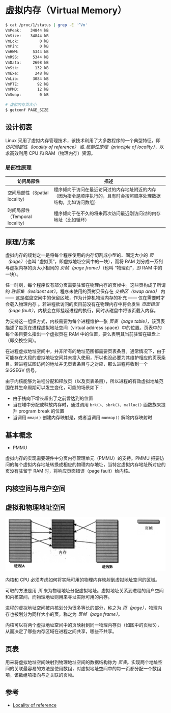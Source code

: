 # 虚拟内存（Virtual Memory）

```sh
$ cat /proc/1/status | grep -E '^Vm'
VmPeak:	   34844 kB
VmSize:	   34844 kB
VmLck:	       0 kB
VmPin:	       0 kB
VmHWM:	    5344 kB
VmRSS:	    5344 kB
VmData:	    2608 kB
VmStk:	     132 kB
VmExe:	     248 kB
VmLib:	    3084 kB
VmPTE:	      92 kB
VmPMD:	      12 kB
VmSwap:	       0 kB
```

```sh
# 虚拟内存页大小
$ getconf PAGE_SIZE
```

## 设计初衷

Linux 采用了虚拟内存管理技术，该技术利用了大多数程序的一个典型特征，即 _访问局部性（locality of reference）_ 或 _局部性原理（principle of locality）_，以求高效利用 CPU 和 RAM（物理内存）资源。

### 局部性原理

| 访问局部性                      | 描述                                                                                                               |
| ------------------------------- | ------------------------------------------------------------------------------------------------------------------ |
| 空间局部性（Spatial locality）  | 程序倾向于访问在最近访问过的内存地址附近的内存（因为指令是顺序执行的，且有时会按照顺序处理数据结构，比如访问数组） |
| 时间局部性（Temporal locality） | 程序倾向于在不久的将来再次访问最近刚访问过的内存地址（比如循环）                                                   |

## 原理/方案

虚拟内存的规划之一是将每个程序使用的内存切割成小型的、固定大小的 _页（page）_（也叫 “虚拟页”，即虚拟地址空间中的一块），而将 RAM 划分成一系列与虚拟内存的页大小相同的 _页帧（page frame）_（也叫 “物理页”，即 RAM 中的一块）。

任一时刻，每个程序仅有部分页需要驻留在物理内存的页帧中。这些页构成了所谓的 _驻留集（resident set）_。程序未使用的页拷贝保存在 _交换区（swap area）_ 内 —— 这是磁盘空间中的保留区域，作为计算机物理内存的补充 —— 仅在需要时才会载入物理内存 。若进程欲访问的页目前没有在物理内存中将会发生 _页面错误（page fault）_，内核会立即挂起进程的执行，同时从磁盘中将该页载入内存。

为支持这一组织方式，内核需要为每个进程维护一张 _页表（page table）_，该页表描述了每页在进程虚拟地址空间（virtual address space）中的位置。页表中的每个条目要么指出一个虚拟页在 RAM 中的位置，要么表明其当前驻留在磁盘上（即交换空间）。

在进程虚拟地址空间中，并非所有的地址范围都需要页表条目。通常情况下，由于可能存在大段的虚拟地址空间并未投入使用，所以也没必要为其维护相应的页表条目。若进程试图访问的地址并无页表条目与之对应，那么进程将收到一个 SIGSEGV 信号。

由于内核能够为进程分配和释放页（以及页表条目），所以进程的有效虚拟地址范围在其生命周期可以发生变化，可能的场景如下：

* 由于栈向下增长超出了之前曾达到的位置
* 当在堆中分配或释放内存时，通过调用 `brk()`、`sbrk()`、`malloc()` 函数族来提升 program break 的位置
* 当调用 `mmap()` 创建内存映射是，或者当调用 `munmap()` 解除内存映射时

## 基本概念

* PMMU

虚拟内存的实现需要硬件中分页内存管理单元（PMMU）的支持。PMMU 把要访问的每个虚拟内存地址转换成相应的物理内存地址，当特定虚拟内存地址所对应的页没有驻留于 RAM 时，将响应页面错误（page fault）给内核。

## 内核空间与用户空间

## 虚拟和物理地址空间

![虚拟地址空间与物理地址空间](.images/pas-vas.png)

内核和 CPU 必须考虑如何将实际可用的物理内存映射到虚拟地址空间的区域。

可取的方法是用 _页_ 来为物理地址分配虚拟地址。虚拟地址关系到进程的用户空间和内核空间，而物理地址则用来寻址实际可用的内存。

进程的虚拟地址空间被内核划分为很多等长的部分，称之为 _页（page）_，物理内存也被划分为同样大小的页，称之为 _页帧（page frame）_。

内核可以将两个虚拟地址空间中的页映射到同一物理内存页（如图中的页帧5），从而决定了哪些内存区域在进程之间共享，哪些不共享。

## 页表

用来将虚拟地址空间映射到物理地址空间的数据结构称为 _页表_。实现两个地址空间的关联最容易的方法是使用数组，对虚拟地址空间中的每一页都分配一个数组项，该数组项指向与之关联的页帧。

## 参考

* [Locality of reference](https://en.wikipedia.org/wiki/Locality_of_reference)
